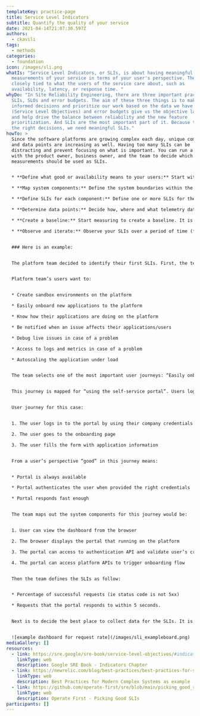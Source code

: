 ```yaml
---
templateKey: practice-page
title: Service Level Indicators
subtitle: Quantify the quality of your service
date: 2021-04-14T21:07:30.597Z
authors:
  - ckavili
tags:
  - methods
categories: 
  - foundation
icon: /images/sli.png
whatIs: "Service Level Indicators, or SLIs, is about having meaningful
  measurements of your service in terms of your user's perspective. They are
  closely tied to what the users of the service care about, such as
  availability, latency, or response time. "
whyDo: "In Site Reliability Engineering, there are three important practices:
  SLIs, SLOs and error budgets. The aim of these three things is to make better,
  informed decisions and prioritize our work based on the data we have. SLOs
  (Service Level Objectives) and error budgets give us the objective language
  and help drive the balance between reliability and the new feature
  prioritization. And SLIs are the most important part of it. Because to make
  the right decisions, we need meaningful SLIs."
howTo: >
  Since the software platforms are growing complex each day, unique components
  and data points are increasing as well. Having too many SLIs can be
  distracting and prevent focusing on what is important. You can run a session
  with the product owner, business owner, and the team to decide which
  measurements should be used as SLIs.


  * **Define what good or availability means to your users:** Start with defining critical user journeys by asking questions like “How are your users interacting with the service?” or “What are they hoping to accomplish by using your service?“. This helps to define what good or availability means to the users.

  * **Map system components:** Define the system boundaries within the platform or system-to-system interactions for each user journey. Which parts of your infrastructure do these journeys interact with? This helps to define the components that expose capabilities to the users.

  * **Define SLIs for each component:** Define one or more SLIs for these components. Identify points in your service where you can measure them. These SLIs must reflect the user’s definition of good or availability. Note that it is important to have SLIs as measurements over a period of time, like an hourly window so that you can compare the service performance within a specified timeframe instead of a specific moment. One of the reasons for using SLIs is to enable continuous improvement, so being able to compare past, current and future performance is important. Use SLIs that utilize time metrics, such as "errors per day" or "average latency per hour" to enable comparisons.

  * **Determine data points:** Decide how, where and what telemetry data/metrics to use and create implementation steps. Look for the points closest to the user, so that the data would be representative of their experience.

  * **Create a baseline:** Start measuring to create a baseline. It is important to get baseline data as soon as you can so that you can start making informed decisions and measure progress, even if it might feel better to fix a few things first before enabling the measurements that it would look “better”.

  * **Observe and iterate:** Observe your SLIs over a period of time (for example 1 or 2 weeks), track the correlation with user happiness, and iterate over them to get a better understanding of your service’s performance.


  ### Here is an example:


  The platform team decided to identify their first SLIs. First, the team lists the important user journeys.


  Platform team’s users want to:


  * Create sandbox environments on the platform

  * Easily onboard new applications to the platform

  * Know how their applications are doing on the platform

  * Be notified when an issue affects their applications/users

  * Debug live issues in case of a problem

  * Access to logs and metrics in case of a problem

  * Autoscaling the application under load


  The team selects one of the most important user journeys: “Easily onboard new applications to the platform"


  This journey is mapped for “using the self-service portal”. Users log in to the self-service portal and then complete the necessary information in order to get their application onto the platform.


  User journey for this case:


  1. The user logs in to the portal by using their company credentials

  2. The user goes to the onboarding page

  3. The user fills the form with application information


  From a user’s perspective “good” in this journey means:


  * Portal is always available

  * Portal authenticates the user when provided the right credentials

  * Portal responds fast enough


  The team maps out the system components for this journey would be:


  1. User can view the dashboard from the browser

  2. The browser displays the portal that running on the platform

  3. The portal can access to authentication API and validate user’s credentials

  4. The portal can access platform APIs to trigger onboarding flow


  Then the team defines the SLIs as follow:


  * Percentage of successful requests (ie status code is not 5xx)

  * Requests that the portal responds to within 5 seconds.


  Next is to decide the best place to collect data for the SLIs. It is important to select the point closest to the user. The team decides where to collect data and creates a dashboard to display that to reflect their service quality.


  ![example dashboard for request rate](/images/sli_exampleboard.png)
mediaGallery: []
resources:
  - link: https://sre.google/sre-book/service-level-objectives/#indicators-o8seIAcZ
    linkType: web
    description: Google SRE Book - Indicators Chapter
  - link: https://newrelic.com/blog/best-practices/best-practices-for-setting-slos-and-slis-for-modern-complex-systems
    linkType: web
    description: Best Practices for Modern Complex Systems as example
  - link: https://github.com/operate-first/sre/blob/main/picking_good_slis.md
    linkType: web
    description: Operate First - Picking Good SLIs
participants: []
---
```

